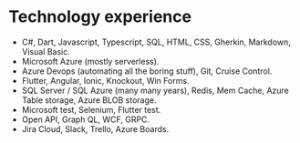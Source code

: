 # Technology experience

- C#, Dart, Javascript, Typescript, SQL, HTML, CSS, Gherkin, Markdown, Visual Basic.
- Microsoft Azure (mostly serverless).
- Azure Devops (automating all the boring stuff), Git, Cruise Control.
- Flutter, Angular, Ionic, Knockout, Win Forms.
- SQL Server / SQL Azure (many many years), Redis, Mem Cache, Azure Table storage, Azure BLOB storage.
- Microsoft test, Selenium, Flutter test.
- Open API, Graph QL, WCF, GRPC.
- Jira Cloud, Slack, Trello, Azure Boards.